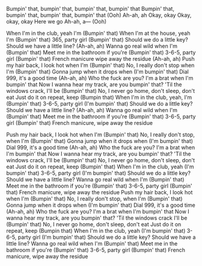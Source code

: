 Bumpin' that, bumpin' that, bumpin' that, bumpin' that
Bumpin' that, bumpin' that, bumpin' that, bumpin' that (Ooh)
Ah-ah, ah
Okay, okay
Okay, okay, okay
Here we go
Ah-ah, a— (Ooh)

When I'm in the club, yeah I'm (Bumpin' that)
When I'm at the house, yeah I'm (Bumpin' that)
365, party girl (Bumpin' that)
Should we do a little key?
Should we have a little line? (Ah-ah, ah)
Wanna go real wild when I'm (Bumpin' that)
Meet me in the bathroom if you're (Bumpin' that)
3-6-5, party girl (Bumpin' that)
French manicure wipe away the residue (Ah-ah, ah)
Push my hair back, I look hot when I'm (Bumpin' that)
No, I really don't stop when I'm (Bumpin' that)
Gonna jump when it drops when (I'm bumpin' that)
Dial 999, it's a good time (Ah-ah, ah)
Who the fuck are you? I'm a brat when I'm bumpin' that
Now I wanna hear my track, are you bumpin' that?
'Til the windows crack, I'll be (Bumpin' that)
No, I never go home, don't sleep, don't eat
Just do it on repeat, keep (Bumpin that)
When I'm in the club, yeah, I'm (Bumpin' that)
3-6-5, party girl (I'm bumpin' that)
Should we do a little key?
Should we have a little line? (Ah-ah, ah)
Wanna go real wild when I'm (Bumpin' that)
Meet me in the bathroom if you're (Bumpin' that)
3-6-5, party girl (Bumpin' that)
French manicure, wipe away the residue

Push my hair back, I look hot when I'm (Bumpin' that)
No, I really don't stop, when I'm (Bumpin' that)
Gonna jump when it drops when (I'm bumpin' that)
Dial 999, it's a good time (Ah-ah, ah)
Who the fuck are you? I'm a brat when I'm bumpin' that
Now I wanna hear my track, are you bumpin' that?
'Til the windows crack, I'll be (Bumpin' that)
No, I never go home, don't sleep, don't eat
Just do it on repeat, keep (Bumpin' that)
When I'm in the club, yeah (I'm bumpin' that)
3-6-5, party girl (I'm bumpin' that)
Should we do a little key?
Should we have a little line?
Wanna go real wild when I'm (Bumpin' that)
Meet me in the bathroom if you're (Bumpin' that)
3-6-5, party girl (Bumpin' that)
French manicure, wipe away the residue
Push my hair back, I look hot when I'm (Bumpin' that)
No, I really don't stop, when I'm (Bumpin' that)
Gonna jump when it drops when (I'm bumpin' that)
Dial 999, it's a good time (Ah-ah, ah)
Who the fuck are you? I'm a brat when I'm bumpin' that
Now I wanna hear my track, are you bumpin' that?
'Til the windows crack I'll be (Bumpin' that)
No, I never go home, don't sleep, don't eat
Just do it on repeat, keep (Bumpin that)
When I'm in the club, yeah (I'm bumpin' that)
3-6-5, party girl (I'm bumpin' that)
Should we do a little key?
Should we have a little line?
Wanna go real wild when I'm (Bumpin' that)
Meet me in the bathroom if you're (Bumpin' that)
3-6-5, party girl (Bumpin' that)
French manicure, wipe away the residue

